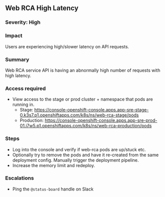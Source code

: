 ## Web RCA High Latency

### Severity: High 

### Impact
Users are experiencing high/slower latency on API requests.

### Summary
Web RCA service API is having an abnormally high number of requests with high latency.

### Access required
- View access to the stage or prod cluster + namespace that pods are running in.
  - Stage: https://console-openshift-console.apps.app-sre-stage-0.k3s7.p1.openshiftapps.com/k8s/ns/web-rca-stage/pods
  - Production: https://console-openshift-console.apps.app-sre-prod-01.i7w5.p1.openshiftapps.com/k8s/ns/web-rca-production/pods 

### Steps
- Log into the console and verify if web-rca pods are up/stuck etc.
- Optionally try to remove the pods and have it re-created from the same deployment config. Manually trigger the deployment pipeline.
- Increase the memory limit and redeploy.

### Escalations
- Ping the `@status-board` handle on Slack
